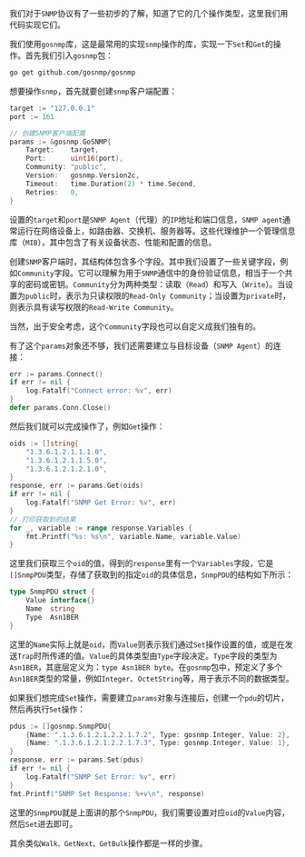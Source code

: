 我们对于`SNMP`协议有了一些初步的了解，知道了它的几个操作类型，这里我们用代码实现它们。

我们使用`gosnmp`库，这是最常用的实现`snmp`操作的库，实现一下`Set`和`Get`的操作。首先我们引入`gosnmp`包：

```bash
go get github.com/gosnmp/gosnmp
```

想要操作`snmp`，首先就要创建`snmp`客户端配置：

```go
target := "127.0.0.1"
port := 161

// 创建SNMP客户端配置
params := &gosnmp.GoSNMP{
    Target:    target,
    Port:      uint16(port),
    Community: "public",
    Version:   gosnmp.Version2c,
    Timeout:   time.Duration(2) * time.Second,
    Retries:   0,
}
```

设置的`target`和`port`是`SNMP Agent`（代理）的`IP`地址和端口信息，`SNMP agent`通常运行在网络设备上，如路由器、交换机、服务器等。这些代理维护一个管理信息库（`MIB`），其中包含了有关设备状态、性能和配置的信息。

创建`SNMP`客户端时，其结构体包含多个字段。其中我们设置了一些关键字段，例如`Community`字段。它可以理解为用于`SNMP`通信中的身份验证信息，相当于一个共享的密码或密钥。`Community`分为两种类型：读取（`Read`）和写入（`Write`）。当设置为`public`时，表示为只读权限的`Read-Only Community`；当设置为`private`时，则表示具有读写权限的`Read-Write Community`。

当然，出于安全考虑，这个`Community`字段也可以自定义成我们独有的。

有了这个`params`对象还不够，我们还需要建立与目标设备（`SNMP Agent`）的连接：

```go
err := params.Connect()
if err != nil {
	log.Fatalf("Connect error: %v", err)
}
defer params.Conn.Close()
```

然后我们就可以完成操作了，例如`Get`操作：

```go
oids := []string{
	"1.3.6.1.2.1.1.1.0",
	"1.3.6.1.2.1.1.5.0",
	"1.3.6.1.2.1.2.1.0",
}
response, err := params.Get(oids)
if err != nil {
	log.Fatalf("SNMP Get Error: %v", err)
}
// 打印获取到的结果
for _, variable := range response.Variables {
	fmt.Printf("%s: %s\n", variable.Name, variable.Value)
}
```

这里我们获取三个`oid`的值，得到的`response`里有一个`Variables`字段，它是`[]SnmpPDU`类型，存储了获取到的指定`oid`的具体信息，`SnmpPDU`的结构如下所示：

```go
type SnmpPDU struct {
	Value interface{}
	Name  string
	Type  Asn1BER
}
```

这里的`Name`实际上就是`oid`，而`Value`则表示我们通过`Set`操作设置的值，或是在发送`Trap`时所传递的值。`Value`的具体类型由`Type`字段决定。`Type`字段的类型为`Asn1BER`，其底层定义为：`type Asn1BER byte`。在`gosnmp`包中，预定义了多个`Asn1BER`类型的常量，例如`Integer`、`OctetString`等，用于表示不同的数据类型。

如果我们想完成`Set`操作，需要建立`params`对象与连接后，创建一个`pdu`的切片，然后再执行`Set`操作：

```go
pdus := []gosnmp.SnmpPDU{
	{Name: ".1.3.6.1.2.1.2.2.1.7.2", Type: gosnmp.Integer, Value: 2},
	{Name: ".1.3.6.1.2.1.2.2.1.7.3", Type: gosnmp.Integer, Value: 1},
}
response, err := params.Set(pdus)
if err != nil {
	log.Fatalf("SNMP Set Error: %v", err)
}
fmt.Printf("SNMP Set Response: %+v\n", response)
```

这里的`SnmpPDU`就是上面讲的那个`SnmpPDU`，我们需要设置对应`oid`的`Value`内容，然后`Set`进去即可。

其余类似`Walk、GetNext、GetBulk`操作都是一样的步骤。